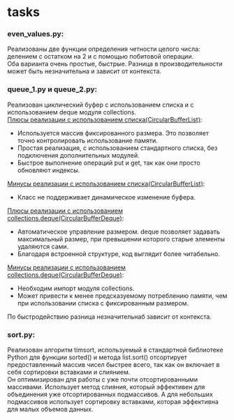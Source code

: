 # tasks
### even_values.py:  
Реализованы две функции определения четности целого числа: делением с остатком на 2 и с помощью побитовой операции.  
Оба варианта очень простые, быстрые. Разница в производительности может быть незначительна и зависит от контекста.

### queue_1.py и queue_2.py:
Реализован циклический буфер с использованием списка и с использованием deque модуля collections.  
<ins>Плюсы реализации с использованием списка(CircularBufferList)</ins>:  
* Используется массив фиксированного размера. Это позволяет точно контролировать использование памяти.  
* Простая реализация, с использованием стандартного списка, без подключения дополнительных модулей.  
* Быстрое выполнение операций put и get, так как они просто обновляют индексы.  

<ins>Минусы реализации с использованием списка(CircularBufferList)</ins>:  
* Класс не поддерживает динамическое изменение буфера.  

<ins>Плюсы реализации с использованием collections.deque(CircularBufferDeque)</ins>:  
* Автоматическое управление размером. deque позволяет задавать максимальный размер, при превышении которого старые элементы удаляются сами.  
* Благодаря встроенной структуре, код выглядит более читабельно.  

<ins>Минусы реализации с использованием collections.deque(CircularBufferDeque)</ins>:  
* Необходим импорт модуля collections.  
* Может привести к менее предсказуемому потреблению памяти, чем при использовании списка с фиксированным размером.

По быстродействию разница незначительнаб зависит от контекста. 

### sort.py:
Реализован алгоритм timsort, используемый в стандартной библиотеке Python для функции sorted() и метода list.sort() отсортирует предоставленный массив чисел быстрее всего, так как он включает в себя сортировки вставками и слиянием.  
Он оптимизирован для работы с уже почти отсортированными массивами. Использует метод слияния, который эффективен для объединения уже отсортированных подмассивов. А для небольших подмассивов использует сортировку вставками, которая эффективна для малых объемов данных.

